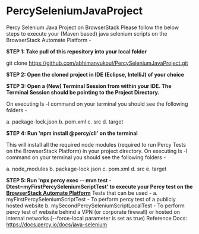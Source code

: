 # PercySeleniumJavaProject
Percy Selenium Java Project on BrowserStack
Please follow the below steps to execute your (Maven based) java selenium scripts on the BrowserStack Automate Platform -

**STEP 1: Take pull of this repository into your local folder**

git clone https://github.com/abhimanyukoul/PercySeleniumJavaProject.git

**STEP 2: Open the cloned project in IDE (Eclipse, IntelliJ) of your choice**

**STEP 3: Open a (New) Terminal Session from within your IDE. The Terminal Session should be pointing to the Project Directory.**

On executing ls -l command on your terminal you should see the following folders -

a. package-lock.json
b. pom.xml
c. src
d. target

**STEP 4: Run 'npm install @percy/cli' on the terminal**

This will install all the required node modules (required to run Percy Tests on the BrowserStack Platform) in your project directory. On executing ls -l command on your terminal you should see the following folders -

a. node_modules
b. package-lock.json
c. pom.xml
d. src
e. target

**STEP 5: Run 'npx percy exec -- mvn test -Dtest=myFirstPercySeleniumScriptTest' to execute your Percy test on the [BrowserStack Automate Platform](https://automate.browserstack.com/dashboard/v2)**
Tests that can be used -
a. myFirstPercySeleniumScriptTest - To perform percy test of a publicly hosted website
b. mySecondPercySeleniumScriptLocalTest - To perform percy test of website behind a VPN (or corporate firewall) or hosted on internal networks (--force-local parameter is set as true)
Reference Docs: https://docs.percy.io/docs/java-selenium

